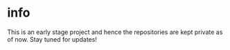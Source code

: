 # info
This is an early stage project and hence the repositories are kept private as of now. Stay tuned for updates!
